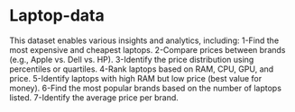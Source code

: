 # Laptop-data
This dataset enables various insights and analytics, including:
1-Find the most expensive and cheapest laptops.
2-Compare prices between brands (e.g., Apple vs. Dell vs. HP).
3-Identify the price distribution using percentiles or quartiles.
4-Rank laptops based on RAM, CPU, GPU, and price.
5-Identify laptops with high RAM but low price (best value for money).
6-Find the most popular brands based on the number of laptops listed.
7-Identify the average price per brand.


